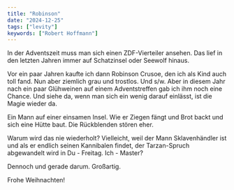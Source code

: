 ```yaml
---
title: "Robinson"
date: "2024-12-25"
tags: ["levity"]
keywords: ["Robert Hoffmann"]
---
```

In der Adventszeit muss man sich einen ZDF-Vierteiler ansehen. Das lief in den letzten Jahren immer auf Schatzinsel oder Seewolf hinaus.

Vor ein paar Jahren kaufte ich dann Robinson Crusoe, den ich als Kind auch toll fand. Nun aber ziemlich grau und trostlos. Und s/w. Aber in diesem Jahr nach ein paar Glühweinen auf einem Adventstreffen gab ich ihm noch eine Chance. Und siehe da, wenn man sich ein wenig darauf einlässt, ist die Magie wieder da.

Ein Mann auf einer einsamen Insel. Wie er Ziegen fängt und Brot backt und sich eine Hütte baut. Die Rückblenden stören eher.

Warum wird das nie wiederholt? Vielleicht, weil der Mann Sklavenhändler ist und als er endlich seinen Kannibalen findet, der Tarzan-Spruch abgewandelt wird in Du - Freitag. Ich - Master?

Dennoch und gerade darum. Großartig.

Frohe Weihnachten!
